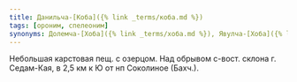 ```yaml
---
title: Данильча-[Коба]({% link _terms/коба.md %})
tags: [ороним, спелеоним]
synonyms: Долемча-[Хоба]({% link _terms/хоба.md %}), Явулча-[Хоба]({% link _terms/хоба.md %})
---
```


Небольшая карстовая пещ. с озерцом. Над обрывом с-вост. склона г. Седам-Кая, в
2,5 км к Ю от нп Соколиное (Бахч.).
